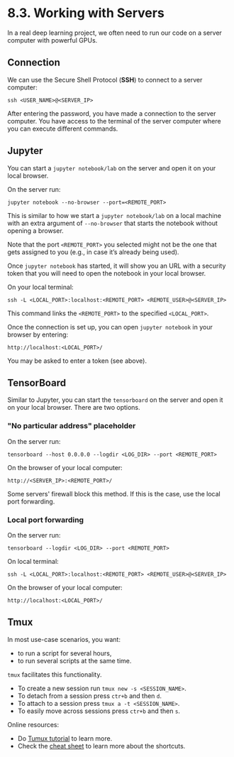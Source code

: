 # 8.3. Working with Servers

In a real deep learning project, we often need to run our code on a server computer with powerful 
GPUs.

## Connection

We can use the Secure Shell Protocol (**SSH**) to connect to a server computer:

    ssh <USER_NAME>@<SERVER_IP>

After entering the password, you have made a connection to the server computer. You have access to
the terminal of the server computer where you can execute different commands.

## Jupyter

You can start a `jupyter notebook/lab` on the server and open it on your local browser.

On the server run:

    jupyter notebook --no-browser --port=<REMOTE_PORT>

This is similar to how we start a `jupyter notebook/lab` on a local machine with an extra argument of
`--no-browser`  that starts the notebook without opening a browser.

Note that the port `<REMOTE_PORT>` you selected might not be the one that gets assigned to you 
(e.g., in case it’s already being used).

Once `jupyter notebook` has started, it will show you an URL with a security token that you will 
need to open the notebook in your local browser.

On your local terminal:

    ssh -L <LOCAL_PORT>:localhost:<REMOTE_PORT> <REMOTE_USER>@<SERVER_IP>

This command links the `<REMOTE_PORT>` to the specified `<LOCAL_PORT>`.

Once the connection is set up, you can open `jupyter notebook` in your browser by entering: 

    http://localhost:<LOCAL_PORT>/

You may be asked to enter a token (see above).

## TensorBoard

Similar to Jupyter, you can start the `tensorboard` on the server and open it on your local
browser. There are two options. 

###  "No particular address" placeholder

On the server run:

    tensorboard --host 0.0.0.0 --logdir <LOG_DIR> --port <REMOTE_PORT>

On the browser of your local computer:

    http://<SERVER_IP>:<REMOTE_PORT>/

Some servers' firewall block this method. If this is the case, use the local port forwarding. 

### Local port forwarding

On the server run:

    tensorboard --logdir <LOG_DIR> --port <REMOTE_PORT>

On local terminal:

    ssh -L <LOCAL_PORT>:localhost:<REMOTE_PORT> <REMOTE_USER>@<SERVER_IP>

On the browser of your local computer:

    http://localhost:<LOCAL_PORT>/

## Tmux

In most use-case scenarios, you want:
* to run a script for several hours,
* to run several scripts at the same time.

`tmux` facilitates this functionality.
* To create a new session run `tmux new -s <SESSION_NAME>`.
* To detach from a session press `ctr+b` and then `d`.
* To attach to a session press `tmux a -t <SESSION_NAME>`.
* To easily move across sessions press `ctr+b` and then `s`.

Online resources:
* Do [Tumux tutorial](https://leimao.github.io/blog/Tmux-Tutorial/) to learn more.
* Check the [cheat sheet](https://tmuxcheatsheet.com/) to learn more about the shortcuts.